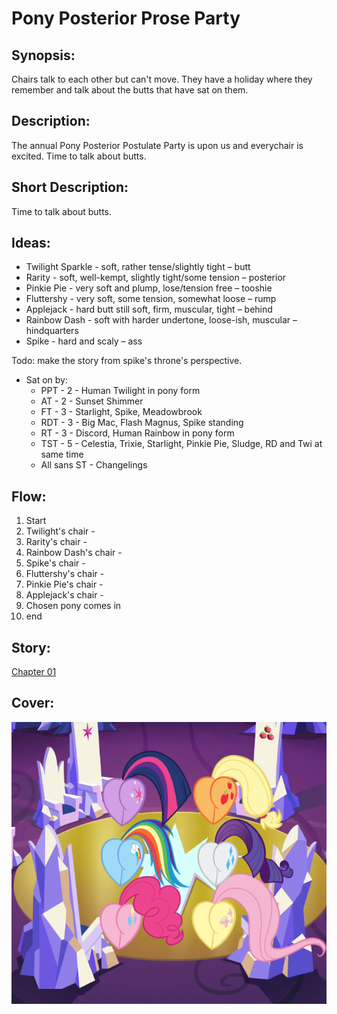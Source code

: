 # Pony Posterior Prose Party

## Synopsis:
Chairs talk to each other but can't move. They have a holiday where they remember and talk about the butts that have sat on them.

## Description:
The annual Pony Posterior Postulate Party is upon us and everychair is excited. Time to talk about butts.

## Short Description:
Time to talk about butts.

## Ideas:
 - Twilight Sparkle - soft, rather tense/slightly tight – butt
 - Rarity - soft, well-kempt, slightly tight/some tension – posterior
 - Pinkie Pie - very soft and plump, lose/tension free – tooshie
 - Fluttershy - very soft, some tension, somewhat loose – rump
 - Applejack - hard butt still soft, firm, muscular, tight – behind
 - Rainbow Dash - soft with harder undertone, loose-ish, muscular – hindquarters
 - Spike - hard and scaly – ass

Todo: make the story from spike's throne's perspective.

 - Sat on by:
   - PPT - 2 - Human Twilight in pony form
   - AT - 2 - Sunset Shimmer
   - FT - 3 - Starlight, Spike, Meadowbrook
   - RDT - 3 - Big Mac, Flash Magnus, Spike standing
   - RT - 3 - Discord, Human Rainbow in pony form
   - TST - 5 - Celestia, Trixie, Starlight, Pinkie Pie, Sludge, RD and Twi at same time
   - All sans ST - Changelings

## Flow:
1. Start
2. Twilight's chair - 
3. Rarity's chair - 
4. Rainbow Dash's chair - 
5. Spike's chair - 
6. Fluttershy's chair - 
7. Pinkie Pie's chair - 
8. Applejack's chair - 
9. Chosen pony comes in
10. end

## Story:
[Chapter 01](./01.md)

## Cover:
![Cover](testcover2.png)